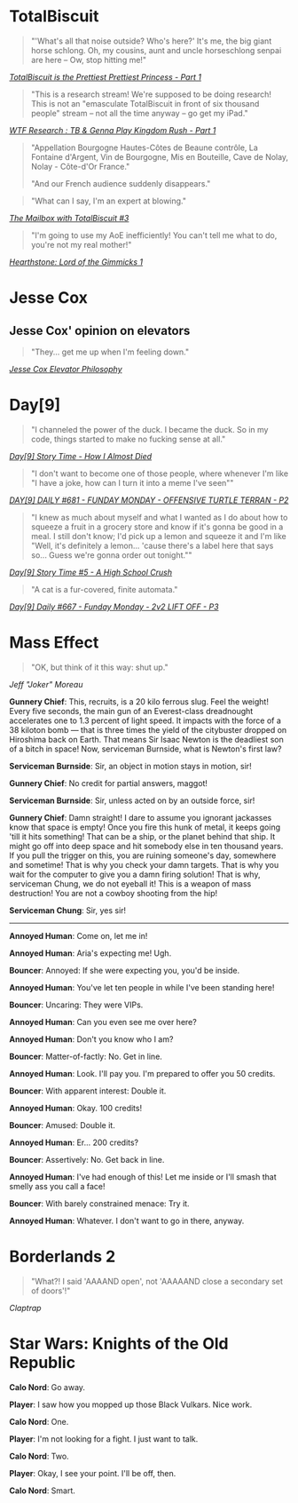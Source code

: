 TotalBiscuit
============

> "'What's all that noise outside? Who's here?' It's me, the big giant horse 
> schlong. Oh, my cousins, aunt and uncle horseschlong senpai are here – Ow, 
> stop hitting me!"

<cite>[TotalBiscuit is the Prettiest Prettiest Princess - Part 1](http://www.youtube.com/watch?v=KeSm9qPBSJM#t=902)</cite>



> "This is a research stream! We're supposed to be doing research! This is not an
> "emasculate TotalBiscuit in front of six thousand people" stream – not all the
> time anyway – go get my iPad."

<cite>[WTF Research : TB & Genna Play Kingdom Rush - Part 1](http://www.youtube.com/watch?v=1a3rwO_tl18#t=1285)</cite>



> "Appellation Bourgogne Hautes-Côtes de Beaune contrôle, La Fontaine d'Argent, 
> Vin de Bourgogne, Mis en Bouteille, Cave de Nolay, Nolay - Côte-d'Or France."
>
> "And our French audience suddenly disappears."

<!-- Markdown sucks. This comment is to prevent the blockquotes from joining -->

> "What can I say, I'm an expert at blowing."

<cite>[The Mailbox with TotalBiscuit #3](http://www.youtube.com/watch?v=wvvwYanzSWg#t=252)</cite>



> "I'm going to use my AoE inefficiently! You can't tell me what to do, you're 
> not my real mother!"

<cite>[Hearthstone: Lord of the Gimmicks 1](http://www.youtube.com/watch?v=rKCo6XlqLgo#t=2597)</cite>



Jesse Cox
=========

Jesse Cox' opinion on elevators
-------------------------------
> "They... get me up when I'm feeling down."

<cite>[Jesse Cox Elevator Philosophy](http://www.youtube.com/watch?v=ynUgcKvyjWc)</cite>



Day[9]
======

> "I channeled the power of the duck. I became the duck. So in my code, things 
> started to make no fucking sense at all."

<cite>[Day[9] Story Time - How I Almost Died](http://www.youtube.com/watch?v=RaQdd8bUaXk#t=692)</cite>



> "I don't want to become one of those people, where whenever I'm like "I have a 
> joke, how can I turn it into a meme I've seen""

<cite>[DAY[9] DAILY #681 - FUNDAY MONDAY - OFFENSIVE TURTLE TERRAN - P2](http://www.youtube.com/watch?v=WkijAmW2UgQ#t=373)</cite>



> "I knew as much about myself and what I wanted as I do about how to squeeze a 
> fruit in a grocery store and know if it's gonna be good in a meal. I still 
> don't know; I'd pick up a lemon and squeeze it and I'm like "Well, it's 
> definitely a lemon... 'cause there's a label here that says so... Guess we're 
> gonna order out tonight.""

<cite>[Day[9] Story Time #5 - A High School Crush](http://www.youtube.com/watch?v=CdLnuGAPNUg#t=198)</cite>



> "A cat is a fur-covered, finite automata."

<cite>[Day[9] Daily #667 - Funday Monday - 2v2 LIFT OFF - P3](http://www.youtube.com/watch?v=8gAibLqp85Q#t=316)</cite>



Mass Effect
===========

> "OK, but think of it this way: shut up."

<cite>Jeff "Joker" Moreau</cite>

**Gunnery Chief**: This, recruits, is a 20 kilo ferrous slug. Feel the weight! Every five seconds, the main gun of an Everest-class dreadnought accelerates one to 1.3 percent of light speed. It impacts with the force of a 38 kiloton bomb — that is three times the yield of the citybuster dropped on Hiroshima back on Earth. That means Sir Isaac Newton is the deadliest son of a bitch in space! Now, serviceman Burnside, what is Newton's first law?

**Serviceman Burnside**: Sir, an object in motion stays in motion, sir!

**Gunnery Chief**: No credit for partial answers, maggot!

**Serviceman Burnside**: Sir, unless acted on by an outside force, sir!

**Gunnery Chief**: Damn straight! I dare to assume you ignorant jackasses know that space is empty! Once you fire this hunk of metal, it keeps going 'till it hits something! That can be a ship, or the planet behind that ship. It might go off into deep space and hit somebody else in ten thousand years. If you pull the trigger on this, you are ruining someone's day, somewhere and sometime! That is why you check your damn targets. That is why you wait for the computer to give you a damn firing solution! That is why, serviceman Chung, we do not eyeball it! This is a weapon of mass destruction! You are not a cowboy shooting from the hip!

**Serviceman Chung**: Sir, yes sir!

---

**Annoyed Human**: Come on, let me in!

**Annoyed Human**: Aria's expecting me! Ugh.

**Bouncer**: Annoyed: If she were expecting you, you'd be inside.

**Annoyed Human**: You've let ten people in while I've been standing here!

**Bouncer**: Uncaring: They were VIPs.

**Annoyed Human**: Can you even see me over here?

**Annoyed Human**: Don't you know who I am?

**Bouncer**: Matter-of-factly: No. Get in line.

**Annoyed Human**: Look. I'll pay you. I'm prepared to offer you 50 credits.

**Bouncer**: With apparent interest: Double it.

**Annoyed Human**: Okay. 100 credits!

**Bouncer**: Amused: Double it.

**Annoyed Human**: Er... 200 credits?

**Bouncer**: Assertively: No. Get back in line.

**Annoyed Human**: I've had enough of this! Let me inside or I'll smash that smelly ass you call a face!

**Bouncer**: With barely constrained menace: Try it.

**Annoyed Human**: Whatever. I don't want to go in there, anyway.



Borderlands 2
=============

> "What?! I said 'AAAAND open', not 'AAAAAND close a secondary set of doors'!"

<cite>Claptrap</cite>



Star Wars: Knights of the Old Republic
======================================

**Calo Nord**: Go away.

**Player**: I saw how you mopped up those Black Vulkars. Nice work.

**Calo Nord**: One.

**Player**: I'm not looking for a fight. I just want to talk.

**Calo Nord**: Two.

**Player**: Okay, I see your point. I'll be off, then.

**Calo Nord**: Smart.
